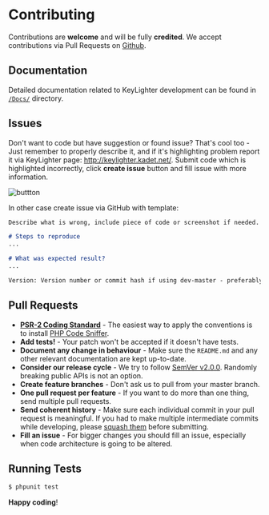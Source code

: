 # Contributing
Contributions are **welcome** and will be fully **credited**.
We accept contributions via Pull Requests on [Github](https://github.com/kadet1090/keylighter).

## Documentation
Detailed documentation related to KeyLighter development can be found in
[`/Docs/`](https://github.com/kadet1090/keylighter/Docs/) directory.  

## Issues
Don't want to code but have suggestion or found issue? That's cool too -
Just remember to properly describe it, and if it's highlighting problem
report it via KeyLighter page: http://keylighter.kadet.net/. 
Submit code which is highlighted incorrectly, click **create issue**
button and fill issue with more information.

![buttton](https://i.imgur.com/0MEF9sc.png)

In other case create issue via GitHub with template:
```md
Describe what is wrong, include piece of code or screenshot if needed.

# Steps to reproduce
...

# What was expected result?
...

Version: Version number or commit hash if using dev-master - preferably `git describe --all --long` output.
```

## Pull Requests
- **[PSR-2 Coding Standard](https://github.com/php-fig/fig-standards/blob/master/accepted/PSR-2-coding-style-guide.md)** - The easiest way to apply the conventions is to install [PHP Code Sniffer](http://pear.php.net/package/PHP_CodeSniffer).
- **Add tests!** - Your patch won't be accepted if it doesn't have tests.
- **Document any change in behaviour** - Make sure the `README.md` and any other relevant documentation are kept up-to-date.
- **Consider our release cycle** - We try to follow [SemVer v2.0.0](http://semver.org/). Randomly breaking public APIs is not an option.
- **Create feature branches** - Don't ask us to pull from your master branch.
- **One pull request per feature** - If you want to do more than one thing, send multiple pull requests.
- **Send coherent history** - Make sure each individual commit in your pull request is meaningful. If you had to make multiple intermediate commits while developing, please [squash them](http://www.git-scm.com/book/en/v2/Git-Tools-Rewriting-History#Changing-Multiple-Commit-Messages) before submitting.
- **Fill an issue** - For bigger changes you should fill an issue, especially when code architecture is going to be altered. 

## Running Tests
``` bash
$ phpunit test
```

**Happy coding**!
